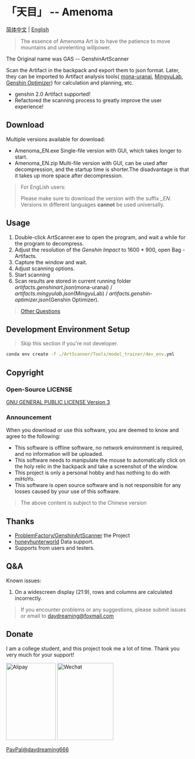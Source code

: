 # 「天目」 -- Amenoma

[简体中文](./README.md) | [English](./README_en.md)

> The essence of Amenoma Art is to have the patience to move mountains and unrelenting willpower.

The Original name was GAS -- GenshinArtScanner

Scan the Artifact in the backpack and export them to json format. Later, they can be imported to Artifact analysis tools( [mona-uranai](https://www.mona-uranai.com), [MingyuLab](https://genshin.mingyulab.com), [Genshin Optimizer](https://frzyc.github.io/genshin-optimizer )) for calculation and planning, etc. 

- genshin 2.0 Artifact supported!
- Refactored the scanning process to greatly improve the user experience!

## Download

Multiple versions available for download: 

- Amenoma_EN.exe
  Single-file version with GUI, which takes longer to start.
- Amenoma_EN.zip 
  Multi-file version with GUI, can be used after decompression, and the startup time is shorter.The disadvantage is that it takes up more space after decompression.

> For EngLish users:
> 
> Please make sure to download the version with the suffix *_EN*. Versions in different languages **cannot** be used universally. 


## Usage

1. Double-click ArtScanner.exe to open the program, and wait a while for the program to decompress. 
2. Adjust the resolution of the *Genshin Impact* to 1600 * 900, open Bag - Artifacts.
3. Capture the window and wait.
4. Adjust scanning options.
5. Start scanning 
6. Scan results are stored in current running folder *artifacts.genshinart.json*(mona-uranai) / *artifacts.mingyulab.json*(MingyuLab) / *artifacts.genshin-optimizer.json*(Genshin Optimizer).

> [Other Questions](#Q&A)


## Development Environment Setup 

> Skip this section if you're not developer.

```cmd
conda env create -f ./ArtScanner/Tools/model_trainer/dev_env.yml
```

## Copyright

### Open-Source LICENSE

[GNU GENERAL PUBLIC LICENSE Version 3](https://www.gnu.org/licenses/gpl-3.0.html)

### Announcement

When you download or use this software, you are deemed to know and agree to the following: 

- This software is offline software, no network environment is required, and no information will be uploaded. 
- This software needs to manipulate the mouse to automatically click on the holy relic in the backpack and take a screenshot of the window. 
- This project is only a personal hobby and has nothing to do with miHoYo.
- This software is open source software and is not responsible for any losses caused by your use of this software. 

> The above content is subject to the Chinese version 

## Thanks

- [ProblemFactory/GenshinArtScanner](https://github.com/ProblemFactory/GenshinArtScanner) the Project
- [honeyhunterworld](https://genshin.honeyhunterworld.com/) Data support.
- Supports from users and testers.

## Q&A

Known issues:

1. On a widescreen display (21:9), rows and columns are calculated incorrectly. 

> If you encounter problems or any suggestions, please submit issues or email to [daydreaming@foxmail.com](mailto://daydreaming@foxmail.com)


## Donate

I am a college student, and this project took me a lot of time.
Thank you very much for your support! 

<img src="https://daydreaming.top/wp-content/uploads/2021/08/QQ图片20210822004740.jpg" width="135" height="210" alt="Alipay"/>

<img src="https://daydreaming.top/wp-content/uploads/2021/08/QQ图片20210822004735.png" width="153" height="210" alt="Wechat"/>

[PayPal@daydreaming666](https://www.paypal.me/daydreaming666)
